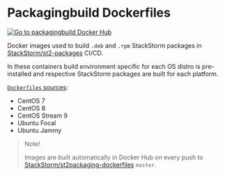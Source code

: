 # Packagingbuild Dockerfiles
[![Go to packagingbuild Docker Hub](https://img.shields.io/badge/Docker%20Hub-packagingbuild-blue.svg)](https://hub.docker.com/r/stackstorm/packagingbuild/)

Docker images used to build `.deb` and `.rpm` StackStorm packages in [StackStorm/st2-packages](https://github.com/StackStorm/st2-packages/blob/master/docker-compose.circle.yml) CI/CD.

In these containers build environment specific for each OS distro is pre-installed and respective StackStorm packages are built for each platform.

[`Dockerfiles` sources](https://github.com/StackStorm/st2packaging-dockerfiles/blob/master/packagingbuild):
- CentOS 7
- CentOS 8
- CentOS Stream 9
- Ubuntu Focal
- Ubuntu Jammy

> Note!
>
> Images are built automatically in Docker Hub on every push to [StackStorm/st2packaging-dockerfiles](https://github.com/StackStorm/st2packaging-dockerfiles/) `master`.
